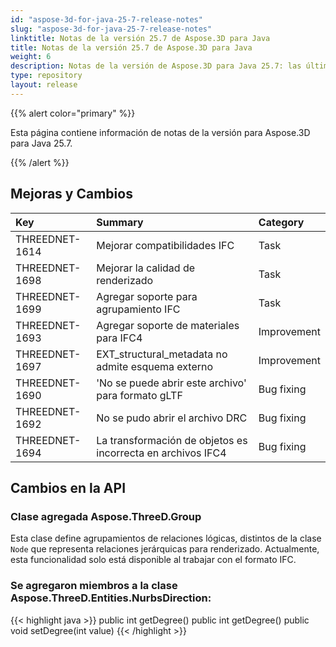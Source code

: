 ```yaml
---
id: "aspose-3d-for-java-25-7-release-notes"
slug: "aspose-3d-for-java-25-7-release-notes"
linktitle: Notas de la versión 25.7 de Aspose.3D para Java
title: Notas de la versión 25.7 de Aspose.3D para Java
weight: 6
description: Notas de la versión de Aspose.3D para Java 25.7: las últimas actualizaciones y correcciones.
type: repository
layout: release
---
```


{{% alert color="primary" %}}

Esta página contiene información de notas de la versión para Aspose.3D para Java 25.7.

{{% /alert %}}
## **Mejoras y Cambios**
|**Key**|**Summary**|**Category**|
| :- | :- | :- |
| THREEDNET-1614 | Mejorar compatibilidades IFC | Task |
| THREEDNET-1698 | Mejorar la calidad de renderizado | Task |
| THREEDNET-1699 | Agregar soporte para agrupamiento IFC | Task |
| THREEDNET-1693 | Agregar soporte de materiales para IFC4 | Improvement |
| THREEDNET-1697 | EXT_structural_metadata no admite esquema externo | Improvement |
| THREEDNET-1690 |  'No se puede abrir este archivo' para formato gLTF | Bug fixing |
| THREEDNET-1692 | No se pudo abrir el archivo DRC | Bug fixing |
| THREEDNET-1694 | La transformación de objetos es incorrecta en archivos IFC4 | Bug fixing |

## Cambios en la API ##

### Clase agregada **Aspose.ThreeD.Group**

Esta clase define agrupamientos de relaciones lógicas, distintos de la clase `Node` que representa relaciones jerárquicas para renderizado. Actualmente, esta funcionalidad solo está disponible al trabajar con el formato IFC.

### Se agregaron miembros a la clase **Aspose.ThreeD.Entities.NurbsDirection**:

{{< highlight java >}}
        public int getDegree()
        public int getDegree()
	public void setDegree(int value)
{{< /highlight >}}